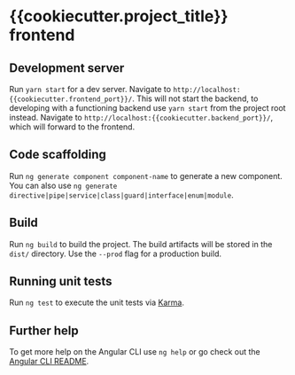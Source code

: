 # {{cookiecutter.project_title}} frontend

## Development server

Run `yarn start` for a dev server. Navigate to `http://localhost:{{cookiecutter.frontend_port}}/`. This will not start the backend, to developing with a functioning backend use `yarn start` from the project root instead. Navigate to `http://localhost:{{cookiecutter.backend_port}}/`, which will forward to the frontend.

## Code scaffolding

Run `ng generate component component-name` to generate a new component. You can also use `ng generate directive|pipe|service|class|guard|interface|enum|module`.

## Build

Run `ng build` to build the project. The build artifacts will be stored in the `dist/` directory. Use the `--prod` flag for a production build.

## Running unit tests

Run `ng test` to execute the unit tests via [Karma](https://karma-runner.github.io).

## Further help

To get more help on the Angular CLI use `ng help` or go check out the [Angular CLI README](https://github.com/angular/angular-cli/blob/master/README.md).
